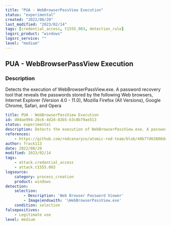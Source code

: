 ```yaml
---
title: "PUA - WebBrowserPassView Execution"
status: "experimental"
created: "2022/08/20"
last_modified: "2023/02/14"
tags: [credential_access, t1555_003, detection_rule]
logsrc_product: "windows"
logsrc_service: ""
level: "medium"
---
```


## PUA - WebBrowserPassView Execution

### Description

Detects the execution of WebBrowserPassView.exe. A password recovery tool that reveals the passwords stored by the following Web browsers, Internet Explorer (Version 4.0 - 11.0), Mozilla Firefox (All Versions), Google Chrome, Safari, and Opera

```yml
title: PUA - WebBrowserPassView Execution
id: d0dae994-26c6-4d2d-83b5-b3c8b79ae513
status: experimental
description: Detects the execution of WebBrowserPassView.exe. A password recovery tool that reveals the passwords stored by the following Web browsers, Internet Explorer (Version 4.0 - 11.0), Mozilla Firefox (All Versions), Google Chrome, Safari, and Opera
references:
    - https://github.com/redcanaryco/atomic-red-team/blob/40b77d63808dd4f4eafb83949805636735a1fd15/atomics/T1555.003/T1555.003.md
author: frack113
date: 2022/08/20
modified: 2023/02/14
tags:
    - attack.credential_access
    - attack.t1555.003
logsource:
    category: process_creation
    product: windows
detection:
    selection:
        - Description: 'Web Browser Password Viewer'
        - Image|endswith: '\WebBrowserPassView.exe'
    condition: selection
falsepositives:
    - Legitimate use
level: medium

```
